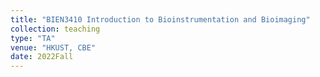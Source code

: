 ```yaml
---
title: "BIEN3410 Introduction to Bioinstrumentation and Bioimaging"
collection: teaching
type: "TA"
venue: "HKUST, CBE"
date: 2022Fall
---
```

